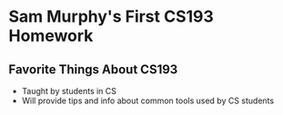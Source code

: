 # Sam Murphy's First CS193 Homework

## Favorite Things About CS193
- Taught by students in CS
- Will provide tips and info about common tools used by CS students

```markdown


```
